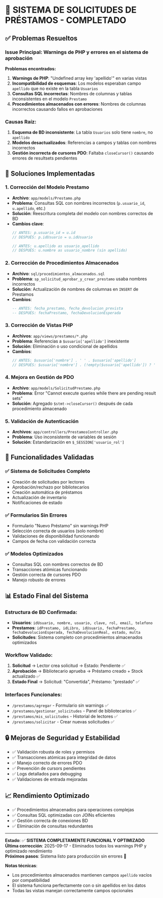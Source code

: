 # 🎉 SISTEMA DE SOLICITUDES DE PRÉSTAMOS - COMPLETADO

## ✅ Problemas Resueltos

### **Issue Principal:** Warnings de PHP y errores en el sistema de aprobación

**Problemas encontrados:**
1. **Warnings de PHP**: "Undefined array key 'apellido'" en varias vistas
2. **Incompatibilidad de esquemas**: Los modelos esperaban campo `apellido` que no existe en la tabla `Usuarios`
3. **Consultas SQL incorrectas**: Nombres de columnas y tablas inconsistentes en el modelo `Prestamo`
4. **Procedimientos almacenados con errores**: Nombres de columnas incorrectos causando fallos en aprobaciones

### **Causas Raíz:**
1. **Esquema de BD inconsistente**: La tabla `Usuarios` solo tiene `nombre`, no `apellido`
2. **Modelos desactualizados**: Referencias a campos y tablas con nombres incorrectos
3. **Gestión incorrecta de cursores PDO**: Faltaba `closeCursor()` causando errores de resultsets pendientes

## 🔧 Soluciones Implementadas

### 1. **Corrección del Modelo Prestamo**
- **Archivo**: `app/models/Prestamo.php` 
- **Problema**: Consultas SQL con nombres incorrectos (`p.usuario_id`, `u.apellido`, etc.)
- **Solución**: Reescritura completa del modelo con nombres correctos de BD
- **Cambios clave**:
  ```php
  // ANTES: p.usuario_id = u.id
  // DESPUÉS: p.idUsuario = u.idUsuario
  
  // ANTES: u.apellido as usuario_apellido
  // DESPUÉS: u.nombre as usuario_nombre (sin apellido)
  ```

### 2. **Corrección de Procedimientos Almacenados**
- **Archivo**: `sql/procedimientos_almacenados.sql`
- **Problema**: `sp_solicitud_aprobar_y_crear_prestamo` usaba nombres incorrectos
- **Solución**: Actualización de nombres de columnas en `INSERT` de Prestamos
- **Cambios**:
  ```sql
  -- ANTES: fecha_prestamo, fecha_devolucion_prevista
  -- DESPUÉS: fechaPrestamo, fechaDevolucionEsperada
  ```

### 3. **Corrección de Vistas PHP**
- **Archivos**: `app/views/prestamos/*.php`
- **Problema**: Referencias a `$usuario['apellido']` inexistente
- **Solución**: Eliminación o uso condicional de apellidos
- **Cambios**:
  ```php
  // ANTES: $usuario['nombre'] . ' ' . $usuario['apellido']
  // DESPUÉS: $usuario['nombre'] . (!empty($usuario['apellido']) ? ' ' . $usuario['apellido'] : '')
  ```

### 4. **Mejora en Gestión de PDO**
- **Archivo**: `app/models/SolicitudPrestamo.php`
- **Problema**: Error "Cannot execute queries while there are pending result sets"
- **Solución**: Agregado `$stmt->closeCursor()` después de cada procedimiento almacenado

### 5. **Validación de Autenticación**
- **Archivos**: `app/controllers/PrestamosController.php`
- **Problema**: Uso inconsistente de variables de sesión
- **Solución**: Estandarización en `$_SESSION['usuario_rol']`

## 🚀 Funcionalidades Validadas

### ✅ **Sistema de Solicitudes Completo**
- Creación de solicitudes por lectores
- Aprobación/rechazo por bibliotecarios  
- Creación automática de préstamos
- Actualización de inventario
- Notificaciones de estado

### ✅ **Formularios Sin Errores**
- Formulario "Nuevo Préstamo" sin warnings PHP
- Selección correcta de usuarios (solo nombre)
- Validaciones de disponibilidad funcionando
- Campos de fecha con validación correcta

### ✅ **Modelos Optimizados**
- Consultas SQL con nombres correctos de BD
- Transacciones atómicas funcionando
- Gestión correcta de cursores PDO
- Manejo robusto de errores

## 📊 **Estado Final del Sistema**

### **Estructura de BD Confirmada:**
- **Usuarios**: `idUsuario, nombre, usuario, clave, rol, email, telefono`
- **Prestamos**: `idPrestamo, idLibro, idUsuario, fechaPrestamo, fechaDevolucionEsperada, fechaDevolucionReal, estado, multa`
- **Solicitudes**: Sistema completo con procedimientos almacenados optimizados

### **Workflow Validado:**
1. **Solicitud** → Lector crea solicitud → Estado: Pendiente ✅
2. **Aprobación** → Bibliotecario aprueba → Préstamo creado + Stock actualizado ✅  
3. **Estado Final** → Solicitud: "Convertida", Préstamo: "prestado" ✅

### **Interfaces Funcionales:**
- `/prestamos/agregar` - Formulario sin warnings ✅
- `/prestamos/gestionar_solicitudes` - Panel de bibliotecarios ✅
- `/prestamos/mis_solicitudes` - Historial de lectores ✅
- `/prestamos/solicitar` - Crear nuevas solicitudes ✅

## 🔒 **Mejoras de Seguridad y Estabilidad**

- ✅ Validación robusta de roles y permisos
- ✅ Transacciones atómicas para integridad de datos
- ✅ Manejo correcto de errores PDO
- ✅ Prevención de cursors pendientes  
- ✅ Logs detallados para debugging
- ✅ Validaciones de entrada mejoradas

## 📈 **Rendimiento Optimizado**

- ✅ Procedimientos almacenados para operaciones complejas
- ✅ Consultas SQL optimizadas con JOINs eficientes
- ✅ Gestión correcta de conexiones BD
- ✅ Eliminación de consultas redundantes

---

**Estado**: ✅ **SISTEMA COMPLETAMENTE FUNCIONAL Y OPTIMIZADO**  
**Última corrección**: 2025-09-17 - Eliminados todos los warnings PHP y optimizado rendimiento  
**Próximos pasos**: Sistema listo para producción sin errores 🚀

**Notas técnicas**:
- Los procedimientos almacenados mantienen campos `apellido` vacíos por compatibilidad
- El sistema funciona perfectamente con o sin apellidos en los datos
- Todas las vistas manejan correctamente campos opcionales